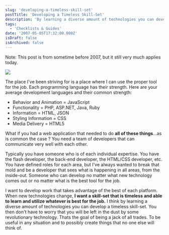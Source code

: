 ```yaml
---
slug: 'developing-a-timeless-skill-set'
postTitle: 'Developing a Timeless Skill-Set'
description: 'By learning a diverse amount of technologies you can develop a timeless skill-set.'
tags:
  - 'Checklists & Guides'
date: '2007-05-05T17:32:00.000Z'
isDraft: false
isArchived: false
---
```


Note: This post is from sometime before 2007, but it still very much applies today.

![](/2007-05-05-developing-a-timeless-skill-set/_timeless.jpg)

The place I've been striving for is a place where I can use the proper tool for the job. Each programming language has their strength. Here are your average development languages and their common strength:

- Behavior and Animation = JavaScript
- Functionality = PHP, ASP.NET, Java, Ruby
- Information = HTML, JSON
- Styling Information = CSS
- Media Delivery = HTML5

What if you had a web application that needed to do **all of these things**...as is common the case ? You need a team of developers that can communicate very well with each other.

Typically you have someone who is of each individual expertise. You have the flash developer, the back-end developer, the HTML/CSS developer, etc. You have defined roles for each area, but I've always wanted to break that mold and be a developer that sees what is happening in all areas, from the inside-out. Someone who can develop no matter what new technology comes out or no matter what is the best tool for the job.

I want to develop work that takes advantage of the best of each platform. When new technologies change, **I want a skill-set that is timeless and able to learn and utilize whatever is best for the job.** I think by learning a diverse amount of technologies you can develop a timeless skill-set. You then don't have to worry that you will be left in the dust by some revolutionary technology. Thats the goal of being a jack of all trades. To be useful in any situation and to possibly create things that no one else will think of.
